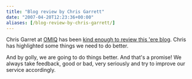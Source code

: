 ```yaml
---
title: "Blog review by Chris Garrett"
date: "2007-04-20T12:23:36+00:00"
aliases: [/blog-review-by-chris-garrett/]
---
```


Chris Garret at [OMIQ](http://www.omiq.com/) has been [kind enough to review this 'ere blog](http://www.chrisg.com/blog-critique-openxtra-blog/). Chris has highlighted some things we need to do better.

And by golly, we are going to do things better. And that's a promise! We always take feedback, good or bad, very seriously and try to improve our service accordingly.
